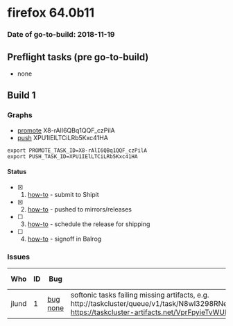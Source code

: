 # firefox 64.0b11

### Date of go-to-build: 2018-11-19

## Preflight tasks (pre go-to-build)
- none

## Build 1  

### Graphs
* [promote](https://tools.taskcluster.net/push-inspector/#/X8-rAlI6QBq1QQF_czPilA) X8-rAlI6QBq1QQF_czPilA
* [push](https://tools.taskcluster.net/push-inspector/#/XPU1IElLTCiLRb5Kxc41HA) XPU1IElLTCiLRb5Kxc41HA
```
export PROMOTE_TASK_ID=X8-rAlI6QBq1QQF_czPilA
export PUSH_TASK_ID=XPU1IElLTCiLRb5Kxc41HA
```


#### Status
- [x] 1.  [how-to](https://wiki.mozilla.org/Release:Release_Automation_on_Mercurial:Starting_a_Release#Submit_to_Ship_It)  - submit to Shipit
- [x] 2.  [how-to](https://github.com/mozilla-releng/releasewarrior-2.0/blob/master/docs/release-promotion/desktop/howto.md#push-artifacts-to-releases-directory)  - pushed to mirrors/releases
- [ ] 3.  [how-to](https://github.com/mozilla-releng/releasewarrior-2.0/blob/master/docs/release-promotion/desktop/howto.md#ship-the-release)  - schedule the release for shipping
- [ ] 4.  [how-to](https://github.com/mozilla-releng/releasewarrior-2.0/blob/master/docs/release-promotion/desktop/howto.md#obtain-sign-offs-for-changes)  - signoff in Balrog

### Issues
| Who                 | ID               | Bug                                                                 | Description                | Resolved                | Future Threat                |
| ------------------- | ---------------- | ------------------------------------------------------------------- | -------------------------- | ----------------------- | ---------------------------- |
| jlund  | 1 | [bug none](https://bugzil.la/none)        | softonic tasks failing missing artifacts, e.g. http://taskcluster/queue/v1/task/N8wl3298RNeNmpGRX_3RQw/artifacts/releng/partner/softonic/softonic/tr/setup.exe https://taskcluster-artifacts.net/VprFpyieTvWUKWZJGQepUA/0/public/logs/live_backing.log | False | True |

